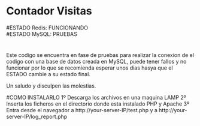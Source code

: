 # Contador Visitas
#ESTADO Redis: FUNCIONANDO<br>
#ESTADO MySQL: PRUEBAS
#
Este codigo se encuentra en fase de pruebas para realizar la conexion de el codigo con una base de datos creada en MySQL, puede tener fallos y no funcionar
por lo que se recomienda esperar unos dias hasya que el ESTADO cambie a su estado final.

Un saludo y disculpen las molestias.

#COMO INSTALARLO
1º Descarga los archivos en una maquina LAMP
2º Inserta los ficheros en el directorio donde esta instalado PHP y Apache
3º Entra desde el navegador a http://your-server-IP/test.php y a http://your-server-IP/log_report.php
